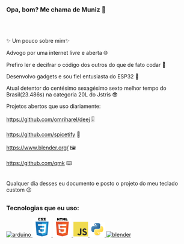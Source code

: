 ### Opa, bom? Me chama de Muniz 🤝
  
  <br></br>
  
  ✨ Um pouco sobre mim✨
  
   Advogo por uma internet livre e aberta 🌐 
   
   Prefiro ler e decifrar o código dos outros do que de fato codar 🤫   
   
   Desenvolvo gadgets e sou fiel entusiasta do ESP32 🤖

   Atual detentor do centésimo sexagésimo sexto melhor tempo do Brasil(23.486s) na categoria 20L do Jstris 😎
   
   Projetos abertos que uso diariamente:   <br></br>
     https://github.com/omriharel/deej 🎚️   <br></br>
     https://github.com/spicetify 💽   <br></br>
     https://www.blender.org/ 🖼️   <br></br>
     https://github.com/qmk ⌨️   <br></br>

  Qualquer dia desses eu documento e posto o projeto do meu teclado custom 😉 
##

<h3 align="left">Tecnologias que eu uso:</h3>
<p align="left"> <a href="https://www.arduino.cc/" target="_blank" rel="noreferrer"> <img src="https://icons8.com/icon/13444/arduino" alt="arduino" width="40" height="40"/> </a> <a href="https://www.w3schools.com/css/" target="_blank" rel="noreferrer"> <img src="https://raw.githubusercontent.com/devicons/devicon/master/icons/css3/css3-original-wordmark.svg" alt="css3" width="50" height="50"/> </a> <a href="https://www.w3.org/html/" target="_blank" rel="noreferrer"> <img src="https://raw.githubusercontent.com/devicons/devicon/master/icons/html5/html5-original-wordmark.svg" alt="html5" width="50" height="50"/> </a> <a href="https://developer.mozilla.org/en-US/docs/Web/JavaScript" target="_blank" rel="noreferrer"> <img src="https://raw.githubusercontent.com/devicons/devicon/master/icons/javascript/javascript-original.svg" alt="javascript" width="40" height="40"/> </a>  <a href="https://www.python.org" target="_blank" rel="noreferrer"> <img src="https://raw.githubusercontent.com/devicons/devicon/master/icons/python/python-original.svg" alt="python" width="40" height="40"/> </a> <a href="https://www.blender.org/" target="_blank" rel="noreferrer"> <img src="https://icons8.com/icon/65231/blender-3d" alt="blender" width="40" height="40"/> </a> </p>
